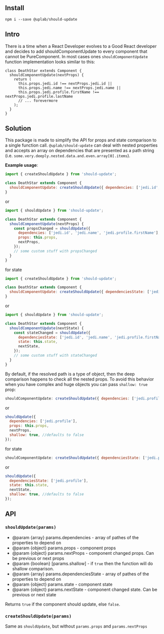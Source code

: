 ## Install
```
npm i --save @uplab/should-update
```

## Intro

There is a time when a React Developer evolves to a Good React developer and 
decides to add shouldComponentUpdate to every component that cannot be PureComponent.
In most cases ones `shouldComponentUpdate` function implementation looks similar to this:

```
class DeathStar extends Component {
  shouldComponentUpdate(nextProps) {
    return (
      this.props.jedi.id !== nextProps.jedi.id ||
      this.props.jedi.name !== nextProps.jedi.name ||
      this.props.jedi.profile.firstName !== nextProps.jedi.profile.lastName
      // ... forevermore 
    );
  }
}
```

## Solution

This package is made to simplify the API for props and state comparison to a single function call.
`@uplab/should-update` can deal with nested properties and accepts an array on dependencies that are 
presented as a path string (i.e. `some.very.deeply.nested.data.and.even.array[0].items`).

**Example usage**:

```javascript
import { createShouldUpdate } from 'should-update';

class DeathStar extends Component {
  shouldComponentUpdate: createShouldUpdate({ dependencies: ['jedi.id', 'jedi.name', 'jedi.profile.firstName'] })
}
```

or

```javascript
import { shouldUpdate } from 'should-update';

class DeathStar extends Component {
  shouldComponentUpdate(nextProps) {
    const propsChanged = shouldUpdate({
      dependencies: ['jedi.id', 'jedi.name', 'jedi.profile.firstName'],
      props: this.props,
      nextProps,
    });
    // some custom stuff with propsChanged
  }
}
```

for state

```javascript
import { createShouldUpdate } from 'should-update';

class DeathStar extends Component {
  shouldComponentUpdate: createShouldUpdate({ dependenciesState: ['jedi.id', 'jedi.name', 'jedi.profile.firstName'] })
}
```

or

```javascript
import { shouldUpdate } from 'should-update';

class DeathStar extends Component {
  shouldComponentUpdate(nextState) {
    const stateChanged = shouldUpdate({
      dependenciesState: ['jedi.id', 'jedi.name', 'jedi.profile.firstName'],
      state: this.state,
      nextState,
    });
    // some custom stuff with stateChanged
  }
}
```

By default, if the resolved path is a type of object, then the deep comparison happens to check all the nested props.
To avoid this behavior when you have complex and huge objects you can pass `shallow: true` prop:

```javascript
shouldComponentUpdate: createShouldUpdate({ dependencies: ['jedi.profile'], shallow: true })
```

or

```javascript
shouldUpdate({
  dependencies: ['jedi.profile'],
  props: this.props,
  nextProps,
  shallow: true, //defaults to false
});
```

for state 

```javascript
shouldComponentUpdate: createShouldUpdate({ dependenciesState: ['jedi.profile'], shallow: true })
```

or

```javascript
shouldUpdate({
  dependenciesState: ['jedi.profile'],
  state: this.state,
  nextState,
  shallow: true, //defaults to false
});
```

## API
### `shouldUpdate(params)`

- @param {array} params.dependencies - array of pathes of the properties to depend on
- @param {object} params.props - component props
- @param {object} params.nextProps - component changed props. Can be previous or next props
- @param {boolean} [params.shallow] - if `true` then the function will do shallow comparison.
- @param {array} params.dependenciesState - array of pathes of the properties to depend on
- @param {object} params.state - component state
- @param {object} params.nextState - component changed state. Can be previous or next state


Returns `true` if the component should update, else `false`.

### `createShouldUpdate(params)`

Same as `shouldUpdate`, but without `params.props` and `params.nextProps`
